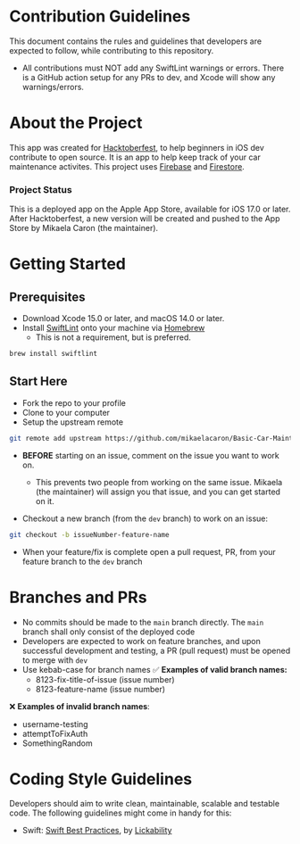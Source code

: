 # Contribution Guidelines
This document contains the rules and guidelines that developers are expected to follow, while contributing to this repository.

* All contributions must NOT add any SwiftLint warnings or errors. There is a GitHub action setup for any PRs to dev, and Xcode will show any warnings/errors.

# About the Project
This app was created for [Hacktoberfest](https://hacktoberfest.com/), to help beginners in iOS dev contribute to open source. It is an app to help keep track of your car maintenance activites. This project uses [Firebase](https://firebase.google.com) and [Firestore](https://firebase.google.com/products/firestore).

### Project Status
This is a deployed app on the Apple App Store, available for iOS 17.0 or later. After Hacktoberfest, a new version will be created and pushed to the App Store by Mikaela Caron (the maintainer).

# Getting Started
## Prerequisites
* Download Xcode 15.0 or later, and macOS 14.0 or later.
* Install [SwiftLint](https://github.com/realm/SwiftLint) onto your machine via [Homebrew](https://brew.sh/)
   * This is not a requirement, but is preferred.
```sh
brew install swiftlint
```

## Start Here
* Fork the repo to your profile
* Clone to your computer
* Setup the upstream remote

```sh
git remote add upstream https://github.com/mikaelacaron/Basic-Car-Maintenance.git
```

* **BEFORE** starting on an issue, comment on the issue you want to work on.
   * This prevents two people from working on the same issue. Mikaela (the maintainer) will assign you that issue, and you can get started on it.

* Checkout a new branch (from the `dev` branch) to work on an issue:

```sh
git checkout -b issueNumber-feature-name
```
* When your feature/fix is complete open a pull request, PR, from your feature branch to the `dev` branch

# Branches and PRs
* No commits should be made to the `main` branch directly. The `main` branch shall only consist of the deployed code
* Developers are expected to work on feature branches, and upon successful development and testing, a PR (pull request) must be opened to merge with `dev`
* Use kebab-case for branch names
✅ **Examples of valid branch names:**
   * 8123-fix-title-of-issue (issue number)
   * 8123-feature-name (issue number)
  
❌ **Examples of invalid branch names**:
   * username-testing
   * attemptToFixAuth
   * SomethingRandom

# Coding Style Guidelines
Developers should aim to write clean, maintainable, scalable and testable code. The following guidelines might come in handy for this:
* Swift: [Swift Best Practices](https://github.com/Lickability/swift-best-practices), by [Lickability](https://lickability.com)
